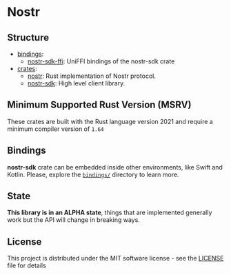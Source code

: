 # Nostr

## Structure

- [bindings](./bindings/):
    - [nostr-sdk-ffi](./bindings/nostr-sdk-ffi/): UniFFI bindings of the nostr-sdk crate
- [crates](./crates/):
    - [nostr](./crates/nostr/): Rust implementation of Nostr protocol.
    - [nostr-sdk](./crates/nostr-sdk/): High level client library.

## Minimum Supported Rust Version (MSRV)

These crates are built with the Rust language version 2021 and require a minimum compiler version of `1.64`

## Bindings

**nostr-sdk** crate can be embedded inside other environments, like Swift and Kotlin. 
Please, explore the [`bindings/`](./bindings/) directory to learn more.

## State

**This library is in an ALPHA state**, things that are implemented generally work but the API will change in breaking ways.

## License

This project is distributed under the MIT software license - see the [LICENSE](LICENSE) file for details